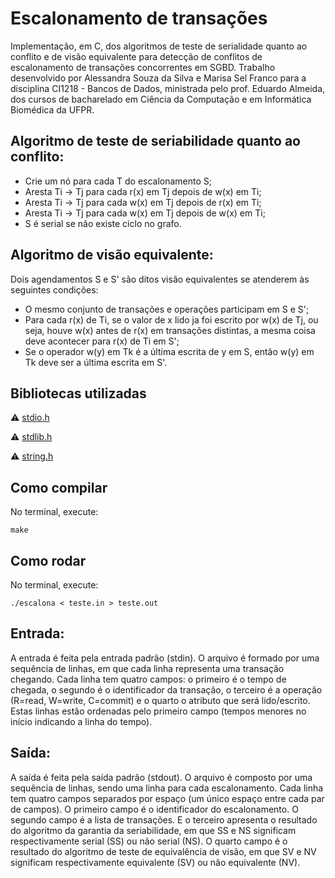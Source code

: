 <h1>Escalonamento de transações</h1>

Implementação, em C, dos algoritmos de teste de serialidade quanto ao conflito e de visão equivalente para detecção de conflitos de escalonamento de transações concorrentes em SGBD. Trabalho desenvolvido por Alessandra Souza da Silva e Marisa Sel Franco para a disciplina CI1218 - Bancos de Dados, ministrada pelo prof. Eduardo Almeida, dos cursos de bacharelado em Ciência da Computação e em Informática Biomédica da UFPR. 


## Algoritmo de teste de seriabilidade quanto ao conflito:
  
- Crie um nó para cada T do escalonamento S;
- Aresta Ti -> Tj para cada r(x) em Tj depois de w(x) em Ti;
- Aresta Ti -> Tj para cada w(x) em Tj depois de r(x) em Ti;
- Aresta Ti -> Tj para cada w(x) em Tj depois de w(x) em Ti;
- S é serial se não existe ciclo no grafo.

## Algoritmo de visão equivalente:

Dois agendamentos S e S' são ditos visão equivalentes se atenderem às seguintes condições:
- O mesmo conjunto de transações e operações participam em S e S';
- Para cada r(x) de Ti, se o valor de x lido ja foi escrito por w(x) de Tj, ou seja, houve w(x) antes de r(x) em transações distintas, a mesma coisa deve acontecer para r(x) de Ti em S';
- Se o operador w(y) em Tk é a última escrita de y em S, então w(y) em Tk deve ser a última escrita em S'.

## Bibliotecas utilizadas

:warning: [stdio.h](https://www.tutorialspoint.com/c_standard_library/stdio_h.htm)
  
:warning: [stdlib.h](https://www.tutorialspoint.com/c_standard_library/stdio_h.htm?key=stdlib.h)
  
:warning: [string.h](https://www.tutorialspoint.com/c_standard_library/string_h.htm)

## Como compilar

No terminal, execute: 

```
make
```

## Como rodar

No terminal, execute: 

```
./escalona < teste.in > teste.out
```
## Entrada:
A entrada é feita pela entrada padrão (stdin). O arquivo é formado por uma sequência de linhas, em que cada linha representa uma transação chegando. Cada linha tem quatro campos: o primeiro é o tempo de chegada, o segundo é o identificador da transação, o terceiro é a operação (R=read, W=write, C=commit) e o quarto o atributo que será lido/escrito. Estas linhas estão ordenadas pelo primeiro campo (tempos menores no início indicando a linha do tempo).

## Saída:
A saída é feita pela saída padrão (stdout). O arquivo é composto por uma sequência de linhas, sendo uma linha para cada escalonamento. Cada linha tem quatro campos separados por espaço (um único espaço entre cada par de campos). O primeiro campo é o identificador do escalonamento. O segundo campo é a lista de transações. E o terceiro apresenta o resultado do algoritmo da garantia da seriabilidade, em que SS e NS significam respectivamente serial (SS) ou não serial (NS). O quarto campo é o resultado do algoritmo de teste de equivalência de visão, em que SV e NV significam respectivamente equivalente (SV) ou não equivalente (NV).
